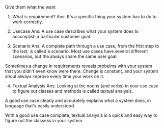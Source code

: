 



Give them what the want


1. What is requirement?
Ans: It's a specific thing your system has to do to work correctly.

2. Usecase
Ans: A use case describes what your system does to accomplish a particular customer goal.

3. Scenario
Ans: A complete path through a use case, from the frist step to the last, is called a scenario. Most use cases have several different scenarios, but the always share the same user goal.


Sometimes a change in requirements reveals probelms with your system that you didn't even know were there.
Change is constant, and your system shoul always improve every time your work on it.

4. Textual Analysis
Ans: Looking at the nouns (and verbs) in your use case to figure out classes and methods is called textual analysis.

A good use case clearly and accurately explains what a system does, in language that's easily understood.

With a good use case complete, textual analysis is a quick and easy way to figure out the classess in your system.





